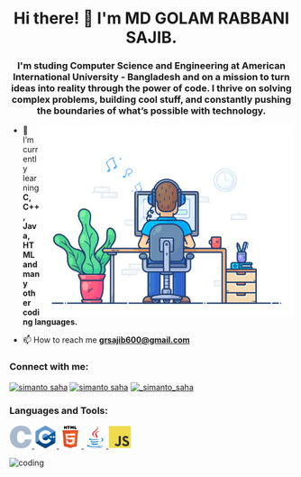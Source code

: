 
<h1 align="center">Hi there! 👋 I'm MD GOLAM RABBANI SAJIB.</h1>

<h3 align="center">I'm studing Computer Science and Engineering at American International University - Bangladesh and on a mission to turn ideas into reality through the power of code. I thrive on solving complex problems, building cool stuff, and constantly pushing the boundaries of what’s possible with technology.</h3>
<img align="right" alt="coding" width="450" src="https://raw.githubusercontent.com/jsuarezruiz/jsuarezruiz/master/images/coding.gif">

 - 🌱 I’m currently learning **C, C++, Java, HTML and many other coding languages.**

- 📫 How to reach me **grsajib600@gmail.com**

<h3 align="left">Connect with me:</h3>
<p align="left">
<a href="https://www.linkedin.com/in/simanto-saha-269064345/" target="blank"><img align="center" src="https://raw.githubusercontent.com/rahuldkjain/github-profile-readme-generator/master/src/images/icons/Social/linked-in-alt.svg" alt="simanto saha" height="30" width="40" /></a>
<a href="https://www.facebook.com/share/15kHEpW9mW/" target="blank"><img align="center" src="https://raw.githubusercontent.com/rahuldkjain/github-profile-readme-generator/master/src/images/icons/Social/facebook.svg" alt="simanto saha" height="30" width="40" /></a>
<a href="https://www.instagram.com/_simanto_saha?igsh=MWpwc2h0cWJ0dWp2aA==" target="blank"><img align="center" src="https://raw.githubusercontent.com/rahuldkjain/github-profile-readme-generator/master/src/images/icons/Social/instagram.svg" alt="_simanto_saha" height="30" width="40" /></a>
</p>

<h3 align="left">Languages and Tools:</h3>
<p align="left"> <a href="https://www.cprogramming.com/" target="_blank" rel="noreferrer"> <img src="https://raw.githubusercontent.com/devicons/devicon/master/icons/c/c-original.svg" alt="c" width="40" height="40"/> </a> <a href="https://www.w3schools.com/cpp/" target="_blank" rel="noreferrer"> <img src="https://raw.githubusercontent.com/devicons/devicon/master/icons/cplusplus/cplusplus-original.svg" alt="cplusplus" width="40" height="40"/> </a> <a href="https://www.w3.org/html/" target="_blank" rel="noreferrer"> <img src="https://raw.githubusercontent.com/devicons/devicon/master/icons/html5/html5-original-wordmark.svg" alt="html5" width="40" height="40"/> </a> <a href="https://www.java.com" target="_blank" rel="noreferrer"> <img src="https://raw.githubusercontent.com/devicons/devicon/master/icons/java/java-original.svg" alt="java" width="40" height="40"/> </a> <a href="https://developer.mozilla.org/en-US/docs/Web/JavaScript" target="_blank" rel="noreferrer"> <img src="https://raw.githubusercontent.com/devicons/devicon/master/icons/javascript/javascript-original.svg" alt="javascript" width="40" height="40"/> </a> </p>
<div>
    <img align="left" alt="coding" width="170" src="https://user-images.githubusercontent.com/74038190/219923809-b86dc415-a0c2-4a38-bc88-ad6cf06395a8.gif">
</div>

<br> 

<div>
    <p><img align="center" src="https://github-readme-stats.vercel.app/api/top-langs?username=gr-sajib01&show_icons=true&locale=en&layout=compact" alt="" /></p>
</div>
